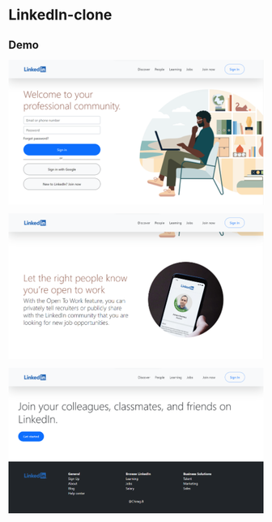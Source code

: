 # LinkedIn-clone

## Demo
![LinkedIn website](https://github.com/Chirag-Berde/LinkedIn-clone/blob/main/screenshots/Screenshot%202023-10-16%20192252.png)

![LinkedIn website](https://github.com/Chirag-Berde/LinkedIn-clone/blob/main/screenshots/Screenshot%202023-10-16%20191407.png)

![LinkedIn website](https://github.com/Chirag-Berde/LinkedIn-clone/blob/main/screenshots/Screenshot%202023-10-16%20192838.png)
